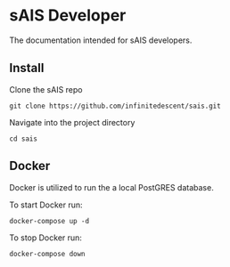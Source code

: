 sAIS Developer
==============

The documentation intended for sAIS developers.

Install
-------

Clone the sAIS repo

```
git clone https://github.com/infinitedescent/sais.git
```

Navigate into the project directory

```
cd sais
```

Docker
------

Docker is utilized to run the a local PostGRES database.

To start Docker run:

```
docker-compose up -d 
```

To stop Docker run:

```
docker-compose down
```
